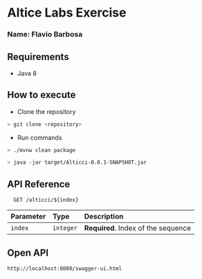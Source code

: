 # Altice Labs Exercise

### Name:  Flavio Barbosa

## Requirements
- Java 8

## How to execute

- Clone the repository

```sh
> git clone <repository>
```

- Run commands  

```sh
> ./mvnw clean package

> java -jar target/Alticci-0.0.1-SNAPSHOT.jar
```

## API Reference

```http
  GET /alticci/${index}
```
| Parameter | Type      | Description                         |
|:----------|:----------|:------------------------------------|
| `index`   | `integer` | **Required**. Index of the sequence |


## Open API

```http
http://localhost:8080/swagger-ui.html
```